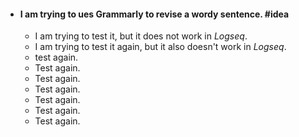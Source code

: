- #### I am trying to ues **Grammarly** to revise a wordy sentence. #idea
	- I am trying to test it, but it does not work in *Logseq*.
	- I am trying to test it again, but it also doesn't work in *Logseq*.
	- test again.
	- Test again.
	- Test again.
	- Test again.
	- Test again.
	- Test again.
	- Test again.